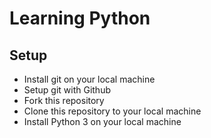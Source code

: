 # Learning Python

## Setup

- Install git on your local machine
- Setup git with Github
- Fork this repository
- Clone this repository to your local machine
- Install Python 3 on your local machine
